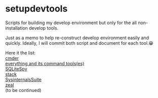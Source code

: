 # setupdevtools
Scripts for building my develop environment but only for the all non-installation develop tools.  

Just as a memo to help re-construct develop environment easily and quickly. Ideally, I will commit both script and document for each tool.:grin:  

Here it the list:  
[cmder](http://cmder.net/)  
[everything and its command tools(es)](https://www.voidtools.com/support/everything/)  
[SQLiteSpy](https://www.yunqa.de/delphi/products/sqlitespy/index)  
[stack](https://docs.haskellstack.org/en/stable/README/)  
[SysinternalsSuite](https://docs.microsoft.com/en-us/sysinternals/downloads/sysinternals-suite)  
[zeal](https://zealdocs.org/)  
(to be continued)